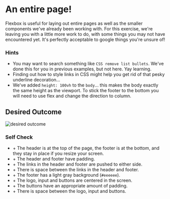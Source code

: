 # An entire page!

Flexbox is useful for laying out entire pages as well as the smaller components we've already been working with. For this exercise, we're leaving you with a little more work to do, with some things you may not have encountered yet. It's perfectly acceptable to google things you're unsure of!

### Hints
- You may want to search something like `CSS remove list bullets`.  We've done this for you in previous examples, but not here. Yay learning.
- Finding out how to style links in CSS might help you get rid of that pesky underline decoration...
- We've added `height: 100vh` to the `body`... this makes the body exactly the same height as the viewport. To stick the footer to the bottom you will need to use flex and change the direction to column.

## Desired Outcome
![desired outcome](./desired-outcome.png)

### Self Check

- \+ The header is at the top of the page, the footer is at the bottom, and they stay in place if you resize your screen.
- \+ The header and footer have padding.
- \+ The links in the header and footer are pushed to either side.
- \+ There is space between the links in the header and footer.
- \+ The footer has a light gray background (`#eeeeee`).
- \+ The logo, input and buttons are centered in the screen.
- \+ The buttons have an appropriate amount of padding.
- \+ There is space between the logo, input and buttons.
